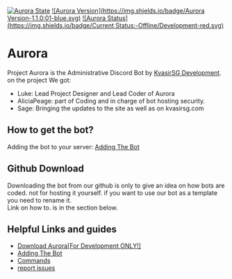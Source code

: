 [![Aurora State](https://img.shields.io/badge/State-Released-green.svg)]()
[![Aurora Version](https://img.shields.io/badge/Aurora Version-1.1.0:01-blue.svg)](https://github.com/KvasirSGDevelopment/Aurora/blob/master/Version.md)
[![Aurora Status](https://img.shields.io/badge/Current Status:-Offline/Development-red.svg)]()
# Aurora
Project Aurora is the Administrative Discord Bot by <a href="http://kvasirsg.com/">KvasirSG Development</a>.<br>
on the project We got:
<ul>
<li>Luke: Lead Project Designer and Lead Coder of Aurora</li>
<li>AliciaPeage: part of Coding and in charge of bot hosting security.</li>
<li>Sage: Bringing the updates to the site as well as on kvasirsg.com</li>
</ul>

## How to get the bot?
Adding the bot to your server: <a href="https://kvasirsgdevelopment.github.io/Aurora/add">Adding The Bot</a>

## Github Download
Downloading the bot from our github is only to give an idea on how bots are coded. not for hosting it yourself.
if you want to use our bot as a template you need to rename it.<br>
Link on how to. is in the section below.

## Helpful Links and guides
<ul>
<li><a href="https://kvasirsgdevelopment.github.io/download/">Download Aurora[For Development ONLY!]</a></li>
<li><a href="https://kvasirsgdevelopment.github.io/Aurora/add">Adding The Bot</a></li>
<li><a href="https://kvasirsgdevelopment.github.io/Aurora/commands">Commands</a></li>
<li><a href="https://github.com/KvasirSGDevelopment/Aurora/issues">report issues</a></li>
</ul>
